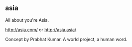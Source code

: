 ## asia
All about you're Asia.

http://asia.com/ or http://asia.asia/

Concept by Prabhat Kumar. A world project, a human word. 
